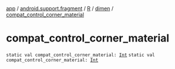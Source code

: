 [app](../../../index.md) / [android.support.fragment](../../index.md) / [R](../index.md) / [dimen](index.md) / [compat_control_corner_material](./compat_control_corner_material.md)

# compat_control_corner_material

`static val compat_control_corner_material: `[`Int`](https://kotlinlang.org/api/latest/jvm/stdlib/kotlin/-int/index.html)
`static val compat_control_corner_material: `[`Int`](https://kotlinlang.org/api/latest/jvm/stdlib/kotlin/-int/index.html)